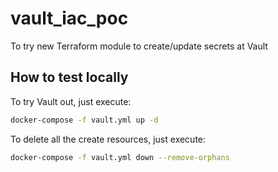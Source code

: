 # vault_iac_poc
To try new Terraform module to create/update secrets at Vault

## How to test locally

To try Vault out, just execute:

```sh
docker-compose -f vault.yml up -d
```

To delete all the create resources, just execute:

```sh
docker-compose -f vault.yml down --remove-orphans
```
